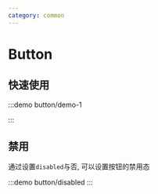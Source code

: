 ```yaml
---
category: common
---
```


# Button

## 快速使用

:::demo button/demo-1

:::

## 禁用

通过设置`disabled`与否, 可以设置按钮的禁用态

:::demo button/disabled
:::